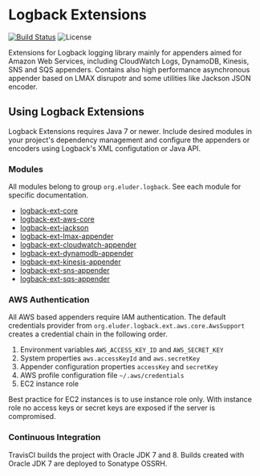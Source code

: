 Logback Extensions
==================

[![Build Status](https://img.shields.io/travis/trautonen/logback-ext.svg?style=flat-square)](https://travis-ci.org/trautonen/logback-ext)
![License](https://img.shields.io/github/license/trautonen/logback-ext.svg?style=flat-square)

Extensions for Logback logging library mainly for appenders aimed for Amazon Web Services,
including CloudWatch Logs, DynamoDB, Kinesis, SNS and SQS appenders. Contains also high
performance asynchronous appender based on LMAX disrupotr and some utilities like Jackson JSON
encoder.


## Using Logback Extensions

Logback Extensions requires Java 7 or newer. Include desired modules in your project's
dependency management and configure the appenders or encoders using Logback's XML configutation
or Java API.


### Modules

All modules belong to group `org.eluder.logback`. See each module for specific documentation.

* [logback-ext-core](logback-ext-core/)
* [logback-ext-aws-core](logback-ext-aws-core/)
* [logback-ext-jackson](logback-ext-jackson/)
* [logback-ext-lmax-appender](logback-ext-lmax-appender/)
* [logback-ext-cloudwatch-appender](logback-ext-cloudwatch-appender/)
* [logback-ext-dynamodb-appender](logback-ext-dynamodb-appender/)
* [logback-ext-kinesis-appender](logback-ext-kinesis-appender/)
* [logback-ext-sns-appender](logback-ext-sns-appender/)
* [logback-ext-sqs-appender](logback-ext-sqs-appender/)


### AWS Authentication

All AWS based appenders require IAM authentication. The default credentials provider from
`org.eluder.logback.ext.aws.core.AwsSupport` creates a credential chain in the following order.

1. Environment variables `AWS_ACCESS_KEY_ID` and `AWS_SECRET_KEY`
2. System properties `aws.accessKeyId` and `aws.secretKey`
3. Appender configuration properties `accessKey` and `secretKey`
4. AWS profile configuration file `~/.aws/credentials`
5. EC2 instance role

Best practice for EC2 instances is to use instance role only. With instance role no access keys or
secret keys are exposed if the server is compromised.


### Continuous Integration

TravisCI builds the project with Oracle JDK 7 and 8. Builds created with Oracle JDK 7 are deployed
to Sonatype OSSRH.
